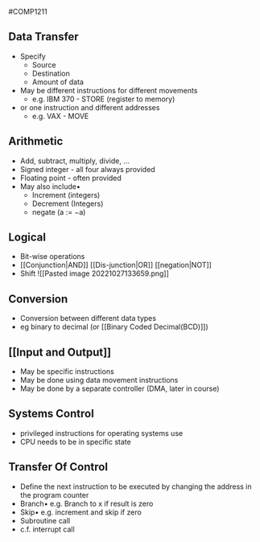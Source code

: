 #COMP1211 
## Data Transfer
- Specify
	- Source
	- Destination
	- Amount of data
- May be different instructions for different movements
	- e.g. IBM 370 - STORE (register to memory)
- or one instruction and different addresses
	- e.g. VAX - MOVE

## Arithmetic
- Add, subtract, multiply, divide, ...
- Signed integer - all four always provided
- Floating point - often provided
- May also include• 
	- Increment (integers)
	- Decrement (Integers) 
	- negate (a := −a)

## Logical
- Bit-wise operations
- [[Conjunction|AND]] [[Dis-junction|OR]] [[negation|NOT]]
- Shift
![[Pasted image 20221027133659.png]]

## Conversion
- Conversion between different data types
- eg binary to decimal (or [[Binary Coded Decimal(BCD)]])

## [[Input and Output]]
- May be specific instructions
- May be done using data movement instructions
- May be done by a separate controller (DMA, later in course)

## Systems Control
- privileged instructions for operating systems use
- CPU needs to be in specific state

## Transfer Of Control
- Define the next instruction to be executed by changing the address in the program counter
- Branch• e.g. Branch to x if result is zero
- Skip• e.g. increment and skip if zero
- Subroutine call
- c.f. interrupt call
